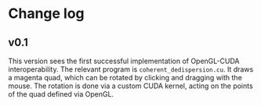 # Change log

## v0.1

This version sees the first successful implementation of OpenGL-CUDA interoperability.
The relevant program is `coherent_dedispersion.cu`.
It draws a magenta quad, which can be rotated by clicking and dragging with the mouse.
The rotation is done via a custom CUDA kernel, acting on the points of the quad defined via OpenGL.
